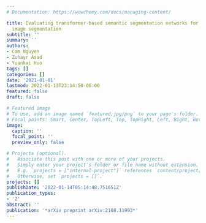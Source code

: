 ```yaml
---
# Documentation: https://wowchemy.com/docs/managing-content/

title: Evaluating transformer-based semantic segmentation networks for pathological
  image segmentation
subtitle: ''
summary: ''
authors:
- Cam Nguyen
- Zuhayr Asad
- Yuankai Huo
tags: []
categories: []
date: '2021-01-01'
lastmod: 2022-01-13T23:14:50-06:00
featured: false
draft: false

# Featured image
# To use, add an image named `featured.jpg/png` to your page's folder.
# Focal points: Smart, Center, TopLeft, Top, TopRight, Left, Right, BottomLeft, Bottom, BottomRight.
image:
  caption: ''
  focal_point: ''
  preview_only: false

# Projects (optional).
#   Associate this post with one or more of your projects.
#   Simply enter your project's folder or file name without extension.
#   E.g. `projects = ["internal-project"]` references `content/project/deep-learning/index.md`.
#   Otherwise, set `projects = []`.
projects: []
publishDate: '2022-01-14T05:14:48.751651Z'
publication_types:
- '2'
abstract: ''
publication: '*arXiv preprint arXiv:2108.11993*'
---
```

